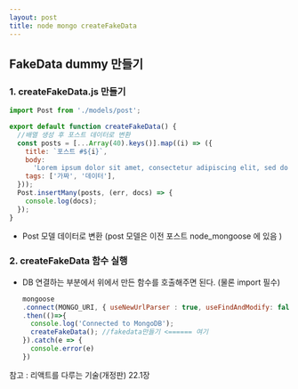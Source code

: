 ```yaml
---
layout: post
title: node mongo createFakeData
---
```




## FakeData dummy 만들기 ##



### 1. createFakeData.js 만들기

```javascript
import Post from './models/post';

export default function createFakeData() {
  //배열 생성 후 포스트 데이터로 변환
  const posts = [...Array(40).keys()].map((i) => ({
    title: `포스트 #${i}`,
    body:
      'Lorem ipsum dolor sit amet, consectetur adipiscing elit, sed do eiusmod tempor incididunt ut labore et dolore magna aliqua. Nisl tincidunt eget nullam non. Quis hendrerit dolor magna eget est lorem ipsum dolor sit. Volutpat odio facilisis mauris sit amet massa. Commodo odio aenean sed adipiscing diam donec adipiscing tristique. Mi eget mauris pharetra et. Non tellus orci ac auctor augue. Elit at imperdiet dui accumsan sit. Ornare arcu dui vivamus arcu felis. Egestas integer eget aliquet nibh praesent. In hac habitasse platea dictumst quisque sagittis purus. Pulvinar elementum integer enim neque volutpat ac.',
    tags: ['가짜', '데이터'],
  }));
  Post.insertMany(posts, (err, docs) => {
    console.log(docs);
  });
}

```



- Post 모델 데이터로 변환 (post 모델은 이전 포스트 node_mongoose 에 있음 )









### 2. createFakeData 함수 실행

- DB 연결하는 부분에서 위에서 만든 함수를 호출해주면 된다. (물론 import 필수)

  ```javascript
  mongoose
  .connect(MONGO_URI, { useNewUrlParser : true, useFindAndModify: false})
  .then(()=>{
    console.log('Connected to MongoDB');
    createFakeData(); //fakedata만들기 <====== 여기 
  }).catch(e => {
    console.error(e)
  })
  ```

  







참고 : 리액트를 다루는 기술(개정판) 22.1장

